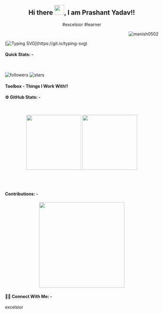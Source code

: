 <div align="center"> 
    <h2>Hi there <img src="https://raw.githubusercontent.com/MartinHeinz/MartinHeinz/master/wave.gif" width="32px">, I am Prashant Yadav!! 
    </h2>
</div>

<div>
<span><p align="center"> #excelsior #learner</p>
<p align="right"> <img src="https://komarev.com/ghpvc/?username=prashantyadav1397&label=Profile%20views&color=blue&style=flat-square" alt="manish0502" /></p> </span>
</div>

[![Typing SVG](https://readme-typing-svg.herokuapp.com?color=2b8ce2&size=20&lines=Full+Stack+Developer;UI/UX+Designer;Computer+Science+Student;Technology+Enthusiast;Always+Learning+New+Things;And+A+Proud+Indian....)](https://git.io/typing-svg)

#### Quick Stats: - 
<br>

![followers](https://img.shields.io/github/followers/prashantyadav1397?style=for-the-badge&logo=github) 
![stars](https://img.shields.io/github/stars/prashantyadav1397?style=for-the-badge&logo=github)

#### Toolbox - Things I Work With!!


#### ⚙️ GitHub Stats: - 
<br>
<p align="center"> 
  <img height="180em" src="https://github-readme-stats-eight-theta.vercel.app/api?username=prashantyadav1397&show_icons=true&theme=gruvbox&include_all_commits=true&count_private=false"/>
  <img height="180em" src="https://github-readme-stats-eight-theta.vercel.app/api/top-langs/?username=prashantyadav1397&layout=compact&langs_count=8&theme=gruvbox"/>
</p>
<br><br>

#### Contributions: - 
<p align="center">
  <img height="280em" src="https://activity-graph.herokuapp.com/graph?username=prashantyadav1397&theme=gruvbox&hide_border=true&area=true"/>
</p>

#### 🤝🏻 Connect With Me: -


excelsior